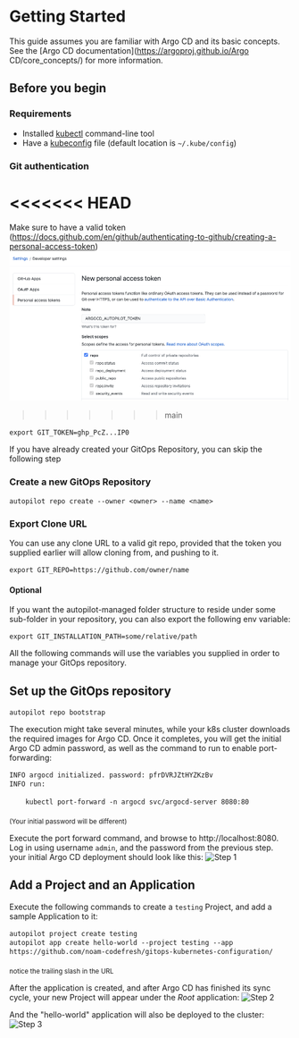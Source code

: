 # Getting Started

This guide assumes you are familiar with Argo CD and its basic concepts. See the [Argo CD documentation](https://argoproj.github.io/Argo CD/core_concepts/) for more information.

## Before you begin 
### Requirements

* Installed [kubectl](https://kubernetes.io/docs/tasks/tools/install-kubectl/) command-line tool
* Have a [kubeconfig](https://kubernetes.io/docs/tasks/access-application-cluster/configure-access-multiple-clusters/) file (default location is `~/.kube/config`)

### Git authentication
<<<<<<< HEAD
=======
Make sure to have a valid token (https://docs.github.com/en/github/authenticating-to-github/creating-a-personal-access-token)
![Github token](assets/github_token.png)
>>>>>>> main
```
export GIT_TOKEN=ghp_PcZ...IP0
```

If you have already created your GitOps Repository, you can skip the following step
### Create a new GitOps Repository
```
autopilot repo create --owner <owner> --name <name>
```

### Export Clone URL
You can use any clone URL to a valid git repo, provided that the token you supplied earlier will allow cloning from, and pushing to it.
```
export GIT_REPO=https://github.com/owner/name
```

#### Optional
If you want the autopilot-managed folder structure to reside under some sub-folder in your repository, you can also export the following env variable:
```
export GIT_INSTALLATION_PATH=some/relative/path
```

All the following commands will use the variables you supplied in order to manage your GitOps repository.

## Set up the GitOps repository
```
autopilot repo bootstrap
```
The execution might take several minutes, while your k8s cluster downloads the required images for Argo CD.
Once it completes, you will get the initial Argo CD admin password, as well as the command to run to enable port-forwarding:
```
INFO argocd initialized. password: pfrDVRJZtHYZKzBv 
INFO run:

    kubectl port-forward -n argocd svc/argocd-server 8080:80
```
<sub>(Your initial password will be different)</sub>

Execute the port forward command, and browse to http://localhost:8080. Log in using username `admin`, and the password from the previous step. your initial Argo CD deployment should look like this:
![Step 1](assets/getting_started_1.png)

## Add a Project and an Application
Execute the following commands to create a `testing` Project, and add a sample Application to it:
```
autopilot project create testing
autopilot app create hello-world --project testing --app https://github.com/noam-codefresh/gitops-kubernetes-configuration/
```
<sub>notice the trailing slash in the URL</sub>

After the application is created, and after Argo CD has finished its sync cycle, your new Project will appear under the *Root* application:
![Step 2](assets/getting_started_2.png)

And the "hello-world" application will also be deployed to the cluster:
![Step 3](assets/getting_started_3.png)
